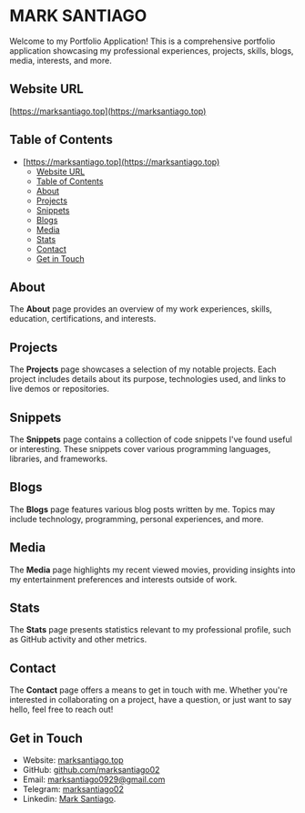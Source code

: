 # MARK SANTIAGO

Welcome to my Portfolio Application! This is a comprehensive portfolio application showcasing my professional experiences, projects, skills, blogs, media, interests, and more.

## Website URL
[https://marksantiago.top](https://marksantiago.top)

## Table of Contents
- [https://marksantiago.top](https://marksantiago.top)
  - [Website URL](#website-url)
  - [Table of Contents](#table-of-contents)
  - [About](#about)
  - [Projects](#projects)
  - [Snippets](#snippets)
  - [Blogs](#blogs)
  - [Media](#media)
  - [Stats](#stats)
  - [Contact](#contact)
  - [Get in Touch](#get-in-touch)

## About
The **About** page provides an overview of my work experiences, skills, education, certifications, and interests.

## Projects
The **Projects** page showcases a selection of my notable projects. Each project includes details about its purpose, technologies used, and links to live demos or repositories.

## Snippets
The **Snippets** page contains a collection of code snippets I've found useful or interesting. These snippets cover various programming languages, libraries, and frameworks.

## Blogs
The **Blogs** page features various blog posts written by me. Topics may include technology, programming, personal experiences, and more.

## Media
The **Media** page highlights my recent viewed movies, providing insights into my entertainment preferences and interests outside of work.

## Stats
The **Stats** page presents statistics relevant to my professional profile, such as GitHub activity and other metrics.

## Contact
The **Contact** page offers a means to get in touch with me. Whether you're interested in collaborating on a project, have a question, or just want to say hello, feel free to reach out!

## Get in Touch
- Website: [marksantiago.top](https://marksantiago.top/)
- GitHub: [github.com/marksantiago02](https://github.com/marksantiago02/)
- Email: [marksantiago0929@gmail.com](mailto:marksantiago0929@gmail.com)
- Telegram: [marksantiago02](https://t.me/marksantiago02)
- Linkedin: [Mark Santiago](https://www.linkedin.com/in/mark-santiago-147926367/).
